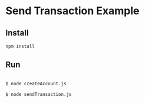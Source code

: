 # Send Transaction Example

## Install

```bash
npm install
```

## Run

```bash

$ node createAccount.js

$ node sendTransaction.js

```
